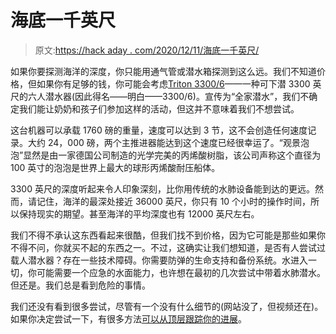 # 海底一千英尺

> 原文:[https://hack aday . com/2020/12/11/海底一千英尺/](https://hackaday.com/2020/12/11/a-thousand-feet-under-the-sea/)

如果你要探测海洋的深度，你只能用通气管或潜水箱探测到这么远。我们不知道价格，但如果你有足够的钱，你可能会考虑[Triton 3300/6](https://tritonsubs.com/subs/t3300-6/)——一种可下潜 3300 英尺的六人潜水器(因此得名——明白——3300/6)。宣传为“全家潜水”，我们不确定我们能让奶奶和孩子们参加这样的活动，但这并不意味着我们不想尝试。

这台机器可以承载 1760 磅的重量，速度可以达到 3 节，这不会创造任何速度记录。大约 24，000 磅，两个主推进器能达到这个速度已经很幸运了。“观景泡泡”显然是由一家德国公司制造的光学完美的丙烯酸树脂，该公司声称这个直径为 100 英寸的泡泡是世界上最大的球形丙烯酸耐压船体。

3300 英尺的深度听起来令人印象深刻，比你用传统的水肺设备能到达的更远。然而，请记住，海洋的最深处接近 36000 英尺，你只有 10 个小时的操作时间，所以保持现实的期望。甚至海洋的平均深度也有 12000 英尺左右。

我们不得不承认这东西看起来很酷，但我们找不到价格，因为它可能是那些如果你不得不问，你就买不起的东西之一。不过，这确实让我们想知道，是否有人尝试过载人潜水器？存在一些技术障碍。你需要防弹的生命支持和备份系统。水进入一切，你可能需要一个应急的水面能力，也许想在最初的几次尝试中带着水肺潜水。但还是。我们总是看到危险的事情。

我们还没有看到很多尝试，尽管有一个没有什么细节的(网站没了，但视频还在)。如果你决定尝试一下，有很多方法[可以从顶层跟踪你的进展](https://hackaday.com/2020/01/10/hide-silent-hide-deep-submarine-tracking-technologies-of-the-cold-war/)。